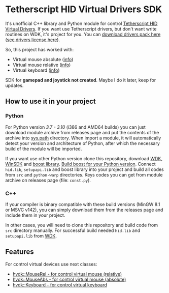 # Tetherscript HID Virtual Drivers SDK

It's unofficial C++ library and Python module for control [Tetherscript HID Virtual Drivers](https://tetherscript.com/hid-driver-kit-home/). If you want use Tetherscript drivers, but don't want write routines on WDK, it's project for you. You can [download drivers pack here](https://tetherscript.com/hid-driver-kit-download/) ([see drivers license here](https://tetherscript.com/kbhid/hidkb-licensing/)).

So, this project has worked with:

* Virtual mouse absolute ([info](https://tetherscript.com/kbhid/hid-using-the-mouse-driver-abs/))
* Virtual mouse relative ([info](https://tetherscript.com/kbhid/hid-using-the-mouse-driver-rel/))
* Virtual keyboard ([info](https://tetherscript.com/kbhid/hidkb-using-the-keyboard-driver/))

SDK for **gamepad and joystick not created**. Maybe I do it later, keep for updates.

## How to use it in your project

### Python

For Python version *3.7 - 3.10* (i386 and AMD64 builds) you can just download module archive from releases page and put the contents of the archive into [sys.path](https://docs.python.org/3/using/windows.html#finding-modules/) directory. When import a module, it will automatically detect your version and  architecture of Python, after which the necessary build of the module will be imported.

If you want use other Python version clone this repository, download [WDK, WinSDK](https://docs.microsoft.com/en-us/windows-hardware/drivers/download-the-wdk) and [boost library](https://www.boost.org/users/download/). [Build boost for your Python version](https://www.boost.org/doc/libs/1_79_0/libs/python/doc/html/building.html). Connect `hid.lib`, `setupapi.lib` and boost library into your project and build all codes from `src` and `python-warp` directories. Keys codes you can get from module archive on releases page (file: `const.py`).

### C++

If your compiler is binary compatible with these build versions (MinGW 8.1 or MSVC v142), you can simply download them from the releases page and include them in your project.

In other cases, you will need to clone this repository and build code from `src` directory manually. For successful build needed `hid.lib` and `setupapi.lib` from [WDK](https://docs.microsoft.com/en-us/windows-hardware/drivers/download-the-wdk).

## Features

For control virtual devices use next classes:

* [hvdk::MouseRel - for control virtual mouse (relative)](docs/MouseRel.md)
* [hvdk::MouseAbs - for control virtual mouse (absolute)](docs/MouseAbs.md)
* [hvdk::Keyboard - for control virtual keyboard](docs/Keyboard.md)

